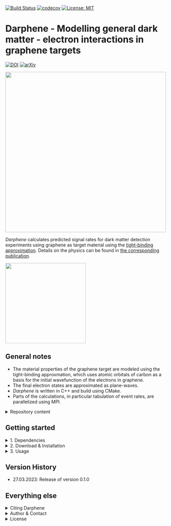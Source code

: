 [![Build Status](https://github.com/temken/Darphene/workflows/Build%20Status/badge.svg)](https://github.com/temken/Darphene/actions)
[![codecov](https://codecov.io/gh/temken/Darphene/branch/main/graph/badge.svg)](https://codecov.io/gh/temken/template_cpp_cmake_obscura)
[![License: MIT](https://img.shields.io/badge/License-MIT-blue.svg)](https://opensource.org/licenses/MIT)

# Darphene - Modelling general dark matter - electron interactions in graphene targets

[![DOI](https://zenodo.org/badge/xxx.svg)](https://zenodo.org/badge/latestdoi/xxx)
[![arXiv](https://img.shields.io/badge/arXiv-2303.xxxxx-B31B1B.svg)](https://arxiv.org/abs/2303.xxxxx)


<img width="500" src="https://user-images.githubusercontent.com/29034913/227547647-9d2825dd-9cfd-4fde-9573-04d6c885a99f.png">

*Darphene* calculates predicted signal rates for dark matter detection experiments using graphene as target material using the [tight-binding approximation](https://en.wikipedia.org/wiki/Tight_binding). Details on the physics can be found in [the corresponding publication](https://arxiv.org/abs/2303.XXXXX).

<img width="250" src="https://user-images.githubusercontent.com/29034913/226607786-762d3a59-88d8-4927-bd16-eb2a577391d2.png">

## General notes

- The material properties of the graphene target are modeled using the tight-binding approxmation, which uses atomic orbitals of carbon as a basis for the initial wavefunction of the electrons in graphene.
- The final electron states are approximated as plane-waves.
- *Darphene* is written in C++ and build using CMake.
- Parts of the calculations, in particular tabulation of event rates, are parallelized using MPI.

<details><summary>Repository content</summary>
<p>

The included folders are:

- *bin/*: This folder contains the executable after successful installation together with the configuration files.
- *data/*: Contains additional data necessary for the simulations, e.g. the solar model tables.
- *external/*: This folder will only be created and filled during the build with CMake and will contain the [obscura](https://github.com/temken/obscura) library necessary for all direct detection computations.
- *include/*: All header files of Darphene can be found here.
- *results/*: Each run of Darphene generates result files in a dedicated sub-folder named after the run's simulation ID string, which is specified in the configuration file.
- *src/*: Here you find the source code of Darphene.
- *tests/*: All code and executable files of the unit tests are stored here.

</p>
</details>


## Getting started

<details><summary>1. Dependencies</summary>
<p>

Before we can install *Darphene*, we need to make sure that a few dependencies are taken care of.

- [arb](https://arblib.org/): For the evaluation of hypergeometric functions.
- [boost](https://www.boost.org/): For numerical integration (used by *libphysica*).
- [CMake](https://cmake.org/): *Darphene* as well as the libraries *libphysica* and *obscura* are built with CMake.
- [eigen](https://eigen.tuxfamily.org): For the numerical procedure to find eigenvalues and eigenvectors of the generalized eigen problem.
- [libconfig](https://github.com/hyperrealm/libconfig): For the configuration files, *Darphene* uses the *libconfig* library (required version at least 1.6). This will be installed by *libphysica*, if it is not already installed.
- [libphysica](https://github.com/temken/libphysica): Automatically downloaded to */external/obscura/external/*, compiled, and linked by *CMake*.
- [MPI](https://www.mpi-forum.org/): The tabulation of DM observables is accelerated via parallelization using MPI.
- [obscura](https://github.com/temken/obscura): Automatically downloaded to */external/*, compiled, and linked by *CMake*.

On macOS, the dependencies can be installed using [homebrew](https://brew.sh/).

```
>brew install arb boost cmake eigen libconfig open-mpi
```

On Linux machines, we can use APT:

```
>sudo apt-get update -y
>sudo apt-get install -y arb libboost-all-dev libeigen3-dev libconfig-dev openmpi-bin openmpi-doc libopenmpi-dev
```

<details><summary>Notes on libconfig</summary>
<p>

The installation of `libconfig` is optional, since `libphysica` will install it automatically, if it is not available. Alternatively, it can be built from the source files via

```
>wget https://hyperrealm.github.io/libconfig/dist/libconfig-1.7.2.tar.gz
>tar -xvzf libconfig-1.7.2.tar.gz
>pushd libconfig-1.7.2
>./configure
>make
>sudo make install
>popd
```
</p>
</details>

</p>
</details>

<details><summary>2. Download & Installation</summary>
<p>
The *Darphene* source code can be downloaded by cloning this git repository:

```
>git clone https://github.com/temken/Darphene.git 
>cd Darphene
```

The code is compiled and the executable is created using CMake.

```
>cmake -E make_directory build
>cd build
>cmake -DCMAKE_BUILD_TYPE=Release -DCODE_COVERAGE=OFF ..
>cmake --build . --config Release
>cmake --install .
```

If everything worked well, there should be the executable *Darphene* in the */bin/* folder.

</p>
</details>

<details><summary>3. Usage</summary>
<p>
Once *Darphene* is installed, it can run by running the following command from the */bin/* folder:

```
>./Darphene Darphene.cfg
```

Alternative, one can use MPI to speed up calculations.

```
>mpirun -n N Darphene Darphene.cfg
```

where *N* is the number of desired MPI processes.

</p>
</details>

## Version History

- 27.03.2023: Release of version 0.1.0

## Everything else

<details><summary>Citing Darphene</summary>
<p>

If you decide to use this code, please cite the latest archived version,

> Emken, T., 2023, Darphene [Code, v0.1.0], [[DOI:10.5281/zenodo.xxxxxxx]](https://doi.org/10.5281/zenodo.xxxxxxx)

<details><summary>BibTeX entry</summary>
<p>

```
@software{Darphene,
  author = {Emken, Timon},
  title = {{Darphene [Code, v0.1.0]}},
  year         = {2023},
  publisher    = {Zenodo},
  version      = {v0.1.0},
  doi          = {DOI:10.5281/zenodo.xxxxxxx},
  url          = {https://doi.org/10.5281/zenodo.xxxxxxx},
  howpublished={The code can be found under \url{https://github.com/temken/Darphene}. Version 0.1.0 is archived as \href{https://doi.org/10.5281/zenodo.xxxxxxx}{DOI:10.5281/zenodo.xxxxxxx}}
}
```
</p>
</details>

As well as the original publication,

> R. Catena, T. Emken, M. Matas, N.A. Spaldin, E. Urdshals , 2023,  **Direct searches for general dark matter-electron interactions with graphene detectors: Part I. Electronic structure calculations**, [[arXiv:2303.xxxxx]](https://arxiv.org/abs/2303.xxxxx).

</p>
</details>

<details><summary>Author & Contact</summary>
<p>

The author of *Darphene* is Timon Emken.

For questions, bug reports or other suggestions please open an [issue](https://github.com/temken/Darphene/issues).
</p>
</details>

<details><summary>License</summary>
<p>

This project is licensed under the MIT License - see the LICENSE file.

</p>
</details>